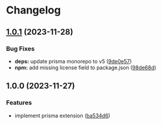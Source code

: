 # Changelog

## [1.0.1](https://github.com/eoin-obrien/prisma-extension-kysely/compare/v1.0.0...v1.0.1) (2023-11-28)


### Bug Fixes

* **deps:** update prisma monorepo to v5 ([9de0e57](https://github.com/eoin-obrien/prisma-extension-kysely/commit/9de0e5774446f86b93bbe71fcfce41acf681e9d9))
* **npm:** add missing license field to package.json ([98de68d](https://github.com/eoin-obrien/prisma-extension-kysely/commit/98de68d1b57f7a7ecd3145cab82749e9de34f9c7))

## 1.0.0 (2023-11-27)


### Features

* implement prisma extension ([ba534d6](https://github.com/eoin-obrien/prisma-extension-kysely/commit/ba534d663b3a020306c168485b8b9739d54f7a53))
